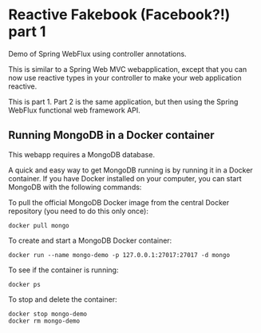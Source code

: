 # Reactive Fakebook (Facebook?!) part 1

Demo of Spring WebFlux using controller annotations.

This is similar to a Spring Web MVC webapplication, except that you can now use reactive types in your controller
to make your web application reactive.

This is part 1. Part 2 is the same application, but then using the Spring WebFlux functional web framework API.

## Running MongoDB in a Docker container

This webapp requires a MongoDB database.

A quick and easy way to get MongoDB running is by running it in a Docker container.
If you have Docker installed on your computer, you can start MongoDB with the following commands:

To pull the official MongoDB Docker image from the central Docker repository (you need to do this only once):

    docker pull mongo

To create and start a MongoDB Docker container:

    docker run --name mongo-demo -p 127.0.0.1:27017:27017 -d mongo

To see if the container is running:

    docker ps

To stop and delete the container:

    docker stop mongo-demo
    docker rm mongo-demo
